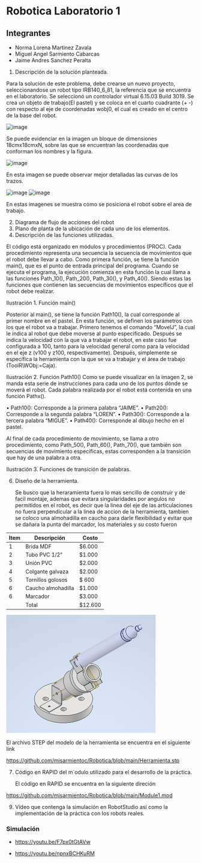 

# Robotica Laboratorio 1

## Integrantes

- Norma Lorena Martinez Zavala
- Miguel Angel Sarmiento Cabarcas
- Jaime Andres Sanchez Peralta


1. Descripción de la solución planteada.

Para la solución de este problema, debe crearse un nuevo proyecto, seleccionandose un robot tipo IRB140_6_81, la referencia que se encuentra en el laboratorio. Se seleccionó un controlador virtual 6.15.03 Build 3019.
Se crea un objeto de trabajo(El pastel) y se coloca en el cuarto cuadrante (+ -) con respecto al eje de coordenadas wobj0, el cual es creado en el centro de la base del robot.

![image](https://github.com/misarmientoc/Robotica/assets/66492359/7813bcfb-5279-479a-8c3e-401e874176ab)

Se puede evidenciar en la imagen un bloque de dimensiones 18cmx18cmxN, sobre las que se encuentran las coordenadas que conforman los nombres y la figura.

![image](https://github.com/misarmientoc/Robotica/assets/66492359/d9059fda-b45f-4b79-b9a3-d2c11496dded)

En esta imagen se puede observar mejor detalladas las curvas de los trazos.

![image](https://github.com/misarmientoc/Robotica/assets/66492359/6251e5ae-a1ab-4e13-8da8-188a36668ead)
![image](https://github.com/misarmientoc/Robotica/assets/66492359/ba61187e-594a-4b40-bf35-d868ee84b68a)

En estas imagenes se muestra como se posiciona el robot sobre el area de trabajo.



2. Diagrama de flujo de acciones del robot
3. Plano de planta de la ubicación de cada uno de los elementos.
4. Descripción de las funciones utilizadas.

El código está organizado en módulos y procedimientos (PROC). Cada procedimiento representa una secuencia la secuencia de movimientos que el robot debe llevar a cabo.
Como primera función, se tiene la función main(), que es el punto de entrada principal del programa. Cuando se ejecuta el programa, la ejecución comienza en esta función la cual llama a las funciones Path_10(), Path_20(), Path_30(), y Path_40(). Siendo estas las funciones que contienen las secuencias de movimientos específicos que el robot debe realizar.
 
Ilustración 1. Función main()

Posterior al main(), se tiene la función Path10(), la cual corresponde al primer nombre en el pastel. En esta función, se definen los parámetros con los que el robot va a trabajar. Primero tenemos el comando “MovelJ”, la cual le indica al robot que debe moverse al punto especificado.
Después se indica la velocidad con la que va a trabajar el robot, en este caso fue configurada a 100, tanto para la velocidad general como para la velocidad en el eje z (v100 y z100, respectivamente).
Después, simplemente se específica la herramienta con la que se va a trabajar y el área de trabajo (ToolR\WObj:=Caja).
 
Ilustración 2. Función Path10()
Como se puede visualizar en la imagen 2, se manda esta serie de instrucciones para cada uno de los puntos dónde se moverá el robot.
Cada palabra realizada por el robot está contenida en una función Pathx().

•	Path10(): Corresponde a la primera palabra “JAIME”.
•	Path20(): Corresponde a la segunda palabra “LOREN”.
•	Path30(): Corresponde a la tercera palabra “MIGUE”.
•	Path40(): Corresponde al dibujo hecho en el pastel.

Al final de cada procedimiento de movimiento, se llama a otro procedimiento, como Path_50(), Path_60(), Path_70(), que también son secuencias de movimiento específicas, estas corresponden a la transición que hay de una palabra a otra.
 
Ilustración 3. Funciones de transición de palabras.

6. Diseño de la herramienta.
   
   Se busco que la heraramienta fuera lo mas sencillo de construir y de facil montaje, ademas que evitara singularidades por angulos no permitidos en el robot, es decir que la linea del eje de las articulaciones no fuera    perpendicular a la linea de accion de la herramienta, tambien se coloco una almohadilla en caucho para darle flexibilidad y evitar que se dañara la punta del marcador, los materiales y su costo fueron

| Item | Descripción      | Costo |
|------|------------------|-------|
| 1    |Brida MDF         | $6.000|
| 2    |Tubo PVC 1/2"     | $1.000|
| 3    |Unión PVC         | $2.000|
| 4    |Colgante galvaza  | $2.000|
| 5    |Tornillos golosos | $  600|
| 6    |Caucho almohadilla| $1.000|
| 6    |Marcador          | $3.000|
|      |Total             |$12.600|


![image](https://github.com/misarmientoc/Robotica/blob/main/Herramienta.png)

El archivo STEP del modelo de la herramienta se encuentra en el siguiente link 

https://github.com/misarmientoc/Robotica/blob/main/Herramienta.stp

   
7. Código en RAPID del m´odulo utilizado para el desarrollo de la práctica.

   El código en RAPID se encuentra en la siguiente direción 

https://github.com/misarmientoc/Robotica/blob/main/Module1.mod
   
9. Vídeo que contenga la simulación en RobotStudio así como la implementación de la práctica con los robots
reales.

### Simulación 

- https://youtu.be/F7px0tGtAVw

- https://youtu.be/npnxBCHKuRM


  




 


